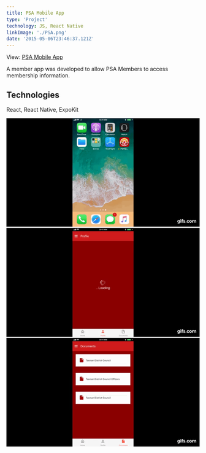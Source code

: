 ```yaml
---
title: PSA Mobile App
type: 'Project'
technology: JS, React Native
linkImage: './PSA.png'
date: '2015-05-06T23:46:37.121Z'
---
```


View: [PSA Mobile App](https://github.com/redstubble/react-native-PSA-App)

A member app was developed to allow PSA Members to access membership information.

## Technologies
React, React Native, ExpoKit

![Part 1](./PSAApp1.gif)
![Part 2](./PSAApp2.gif)
![Part 3](./PSAApp3.gif)
